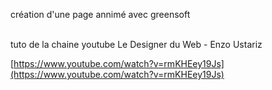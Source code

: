 création d'une page annimé avec greensoft

<br>
tuto de la chaine youtube Le Designer du Web - Enzo Ustariz

[https://www.youtube.com/watch?v=rmKHEey19Js](https://www.youtube.com/watch?v=rmKHEey19Js)